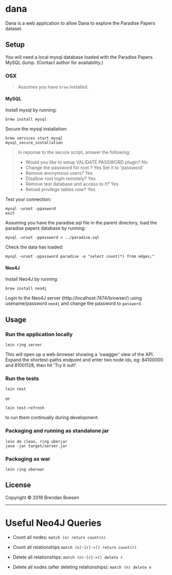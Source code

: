 # dana

Dana is a web application to allow Dana to explore the Paradise Papers dataset.

## Setup

You will need a local mysql database loaded with the Paradise Papers MySQL dump. (Contact author for availability.)

### OSX

> Assumes you have `brew` installed.

#### MySQL

Install mysql by running:
```
brew install mysql
```

Secure the mysql installation:
```
brew services start mysql
mysql_secure_installation
```
> In reponse to the secure script, answer the following:
> * Would you like to setup VALIDATE PASSWORD plugin?
>     No
> * Change the password for root ?
>    Yes
>    Set it to 'password'
> * Remove anonymous users?
>    Yes
> * Disallow root login remotely?
>    Yes
> * Remove test database and access to it?
>    Yes
> * Reload privilege tables now?
>    Yes

Test your connection:
```
mysql -uroot -ppasword
exit
```

Assuming you have the paradise.sql file in the parent directory, load the paradise papers database by running:
```
mysql -uroot -ppassword < ../paradise.sql
```

Check the data has loaded:
```
mysql -uroot -ppassword paradise -e "select count(*) from edges;"
```

#### Neo4J

Install Neo4J by running:
```
brew install neo4j
```

Login to the Neo4J server (http://localhost:7474/browser/) using usename/password `neo4j` and change the password to `password`.

## Usage

### Run the application locally

`lein ring server`

This will open up a web-browser showing a 'swagger' view of the API. Expand the shortest-paths endpoint and enter two node ids, 
eg: 84100000 and 81001128, then hit 'Try it out!'.

### Run the tests

`lein test`

or

`lein test-refresh`

to run them continually during development.

### Packaging and running as standalone jar

```
lein do clean, ring uberjar
java -jar target/server.jar
```

### Packaging as war

`lein ring uberwar`

## License

Copyright © 2018 Brendan Boesen

-------------------------------

# Useful Neo4J Queries

* Count all nodes: `match (n) return count(n)`
* Count all relationships `match (n)-[r]->() return count(r)`

* Delete all relationships: `match (n)-[r]->() delete r`
* Delete all nodes (after deleting relationships): `match (n) delete n`
